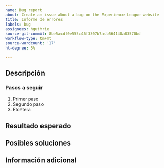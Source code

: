 ```yaml
---
name: Bug report
about: Create an issue about a bug on the Experience League website
title: Informe de errores
labels: bug
assignees: hguthrie
source-git-commit: 8be5acdf0e555c46f3307b7acb564148a83570bd
workflow-type: tm+mt
source-wordcount: '17'
ht-degree: 5%

---
```



## Descripción

<!-- (REQUIRED) What is the issue or current behavior? -->

### Pasos a seguir

<!-- (OPTIONAL) What needs to be done to replicate this issue? You can provide your scenario in a Gist. -->

1. Primer paso
1. Segundo paso
1. Etcétera

## Resultado esperado

<!-- (REQUIRED) What is the expected result or behavior after resolving this issue? -->

## Posibles soluciones

<!-- (OPTIONAL) What would a solution for this issue look like? -->

## Información adicional

<!-- (OPTIONAL) What other information can you provide about this issue? -->

<!--
Thank you for taking the time to report this issue!
GitHub Issues in this repo should relate to the applicable codebase.

Before submitting this issue, make sure you are complying with our Code of Conduct:
https://github.com/AdobeDocs/commerce-operations.en/blob/main/code-of-conduct.md

Issues that do not comply with our Code of Conduct or do not contain enough information may be closed at the maintainers' discretion.

Feel free to remove this section before creating this issue.
-->
